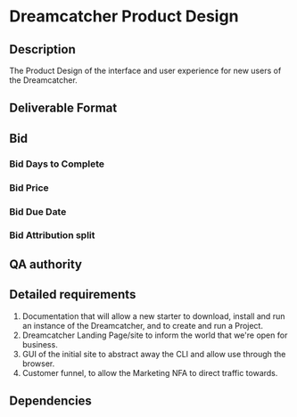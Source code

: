 # Dreamcatcher Product Design

## Description

The Product Design of the interface and user experience for new users of the Dreamcatcher.

## Deliverable Format

## Bid 

### Bid Days to Complete

### Bid Price

### Bid Due Date

### Bid Attribution split

## QA authority

## Detailed requirements

1. Documentation that will allow a new starter to download, install and run an instance of the Dreamcatcher, and to create and run a Project.
2. Dreamcatcher Landing Page/site to inform the world that we're open for business.
3. GUI of the initial site to abstract away the CLI and allow use through the browser.
4. Customer funnel, to allow the Marketing NFA to direct traffic towards.

## Dependencies
